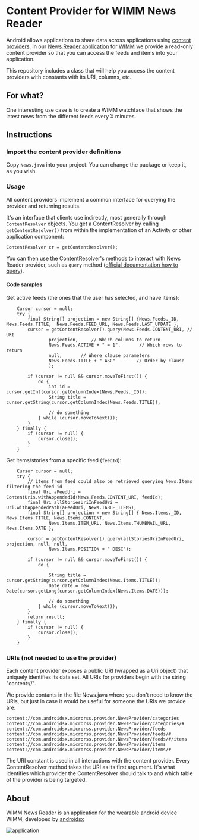 Content Provider for WIMM News Reader
=============

Android allows applications to share data across applications using [content providers][providers]. In our [News Reader application][androidsx-wimm] for [WIMM][wimm] we provide a read-only content provider so that you can access the feeds and items into your application.

This repository includes a class that will help you access the content providers with constants with its URI, columns, etc.

For what?
-------
One interesting use case is to create a WIMM watchface that shows the latest news from the different feeds every X minutes.

Instructions
-------

### Import the content provider definitions

Copy `News.java` into your project. You can change the package or keep it, as you wish.

### Usage

All content providers implement a common interface for querying the provider and returning results.

It's an interface that clients use indirectly, most generally through `ContentResolver` objects. You get a ContentResolver by calling `getContentResolver()` from within the implementation of an Activity or other application component:

    ContentResolver cr = getContentResolver();

You can then use the ContentResolver's methods to interact with News Reader provider, such as `query` method ([official documentation how to query][official]).

#### Code samples

Get active feeds (the ones that the user has selected, and have items):

        Cursor cursor = null;
        try {
            final String[] projection = new String[] {News.Feeds._ID, News.Feeds.TITLE,  News.Feeds.FEED_URL, News.Feeds.LAST_UPDATE };
            cursor = getContentResolver().query(News.Feeds.CONTENT_URI, // URI
                    projection,     // Which columns to return
                    News.Feeds.ACTIVE + " = 1",       // Which rows to return
                    null,       // Where clause parameters
                    News.Feeds.TITLE + " ASC"        // Order by clause
                    );
    
            if (cursor != null && cursor.moveToFirst()) {
                do {
                    int id = cursor.getInt(cursor.getColumnIndex(News.Feeds._ID));
                    String title = cursor.getString(cursor.getColumnIndex(News.Feeds.TITLE));

                    // do something
                } while (cursor.moveToNext());
            }
        } finally {
            if (cursor != null) {
                cursor.close();
            }
        }
        
Get items/stories from a specific feed (`feedId`):       
        
        Cursor cursor = null;
        try {
            // items from feed could also be retrieved querying News.Items filtering the feed id
            final Uri aFeedUri = ContentUris.withAppendedId(News.Feeds.CONTENT_URI, feedId);
            final Uri allStoriesUriInFeedUri = Uri.withAppendedPath(aFeedUri, News.TABLE_ITEMS);
            final String[] projection = new String[] { News.Items._ID, News.Items.TITLE, News.Items.CONTENT,
                    News.Items.ITEM_URL, News.Items.THUMBNAIL_URL, News.Items.DATE };
                                        
            cursor = getContentResolver().query(allStoriesUriInFeedUri, projection, null, null,
                    News.Items.POSITION + " DESC");
            
            if (cursor != null && cursor.moveToFirst()) {
                do {
                    
                    String title = cursor.getString(cursor.getColumnIndex(News.Items.TITLE));
                    Date date = new Date(cursor.getLong(cursor.getColumnIndex(News.Items.DATE)));
                    
                    // do something
                } while (cursor.moveToNext());
            }
            return result;
        } finally {
            if (cursor != null) {
                cursor.close();
            }
        }

### URIs (not needed to use the provider)

Each content provider exposes a public URI (wrapped as a Uri object) that uniquely identifies its data set. All URIs for providers begin with the string "content://".

We provide contants in the file News.java where you don't need to know the URIs, but just in case it would be useful for someone the URIs we provide are:

    content://com.androidsx.microrss.provider.NewsProvider/categories
    content://com.androidsx.microrss.provider.NewsProvider/categories/#
    content://com.androidsx.microrss.provider.NewsProvider/feeds
    content://com.androidsx.microrss.provider.NewsProvider/feeds/#
    content://com.androidsx.microrss.provider.NewsProvider/feeds/#/items
    content://com.androidsx.microrss.provider.NewsProvider/items
    content://com.androidsx.microrss.provider.NewsProvider/items/#

The URI constant is used in all interactions with the content provider. Every ContentResolver method takes the URI as its first argument. It's what identifies which provider the ContentResolver should talk to and which table of the provider is being targeted.

About
-------
WIMM News Reader is an application for the wearable android device WIMM, developed by [androidsx][androidsx]

![application](http://www.androidsx.com/wp-content/uploads/2012/01/wimm.png)

[official]: http://developer.android.com/guide/topics/providers/content-providers.html#querying
[wimm]: http://www.wimm.com
[androidsx]: http://www.androidsx.com
[providers]: http://developer.android.com/guide/topics/providers/content-providers.html
[androidsx-wimm]: http://www.androidsx.com/news-reader-for-wimm/
